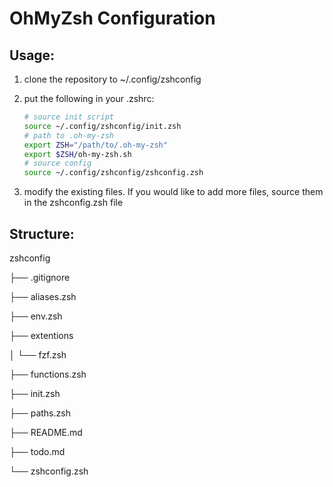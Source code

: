 # OhMyZsh Configuration




## Usage:

1. clone the repository to ~/.config/zshconfig 

2. put the following in your .zshrc:
    ```sh
    # source init script
    source ~/.config/zshconfig/init.zsh
    # path to .oh-my-zsh
    export ZSH="/path/to/.oh-my-zsh"
    export $ZSH/oh-my-zsh.sh
    # source config
    source ~/.config/zshconfig/zshconfig.zsh
    ```
3. modify the existing files. If you would like to add more files, source them in the zshconfig.zsh file

## Structure:

 zshconfig

 ├── .gitignore               

 ├── aliases.zsh              

 ├── env.zsh                  

 ├── extentions               

 │ └── fzf.zsh   

 ├── functions.zsh            

 ├── init.zsh                 

 ├── paths.zsh                

 ├── README.md

 ├── todo.md

 └── zshconfig.zsh            
